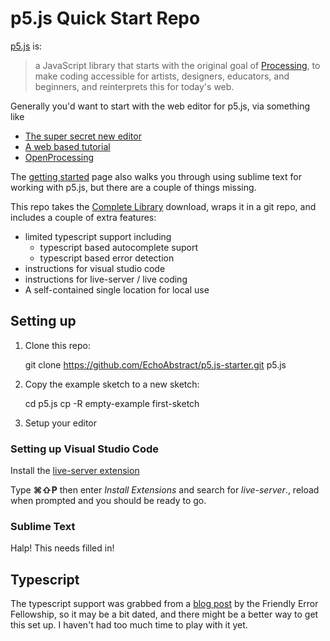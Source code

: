 # p5.js Quick Start Repo


[p5.js](https://p5js.org/) is:

> a JavaScript library that starts with the original goal of [Processing](https://processing.org/), to make coding accessible for artists, designers, educators, and beginners, and reinterprets this for today's web.

Generally you'd want to start with the web editor for p5.js, via something like

- [The super secret new editor](https://alpha.editor.p5js.org/)
- [A web based tutorial](https://creative-coding.decontextualize.com/first-steps/)
- [OpenProcessing](https://www.openprocessing.org/)

The [getting started](https://p5js.org/get-started/) page also walks you through
using sublime text for working with p5.js, but there are a couple of things missing.

This repo takes the [Complete Library](https://p5js.org/download/) download, wraps
it in a git repo, and includes a couple of extra features:

- limited typescript support including
	- typescript based autocomplete suport
	- typescript based error detection
- instructions for visual studio code
- instructions for live-server / live coding
- A self-contained single location for local use

## Setting up

1. Clone this repo:

    git clone https://github.com/EchoAbstract/p5.js-starter.git p5.js

2. Copy the example sketch to a new sketch:

    cd p5.js
    cp -R empty-example first-sketch
    
3. Setup your editor

### Setting up Visual Studio Code

Install the [live-server extension](https://github.com/ritwickdey/vscode-live-server)

Type **⌘⇧P** then enter _Install Extensions_ and search for _live-server_., reload
when prompted and you should be ready to go.

### Sublime Text

Halp!  This needs filled in!

## Typescript

The typescript support was grabbed from a
[blog post](http://processing.toolness.org/general/2016/03/16/typescript-to-the-rescue.html)
by the Friendly Error Fellowship, so it may be a bit dated, and there might
be a better way to get this set up.  I haven't had too much time to play with
it yet.



